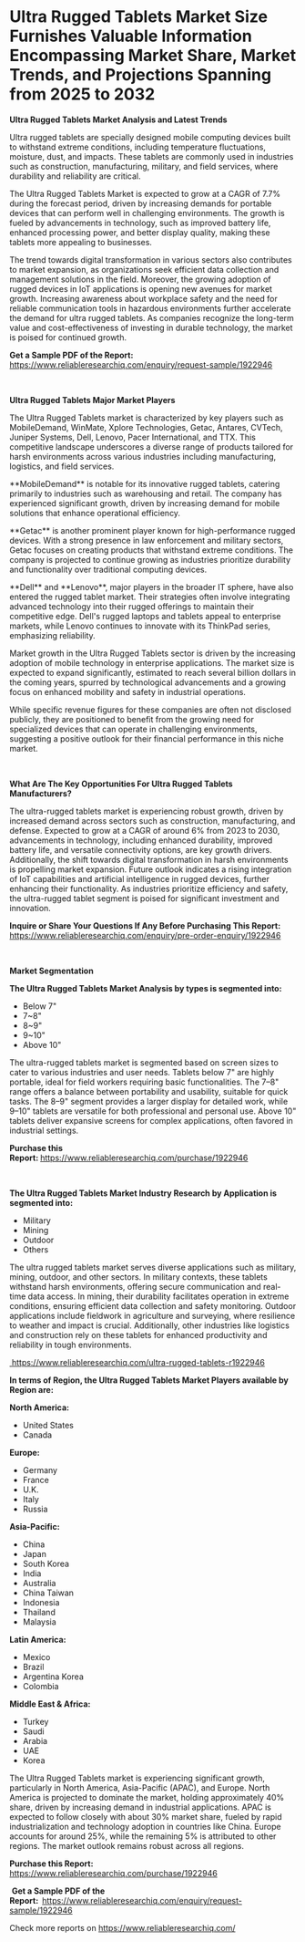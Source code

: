 <p><h1>Ultra Rugged Tablets Market Size Furnishes Valuable Information Encompassing Market Share, Market Trends, and Projections Spanning from 2025 to 2032</h1></p><p><strong>Ultra Rugged Tablets Market Analysis and Latest Trends</strong></p>
<p><p>Ultra rugged tablets are specially designed mobile computing devices built to withstand extreme conditions, including temperature fluctuations, moisture, dust, and impacts. These tablets are commonly used in industries such as construction, manufacturing, military, and field services, where durability and reliability are critical.</p><p>The Ultra Rugged Tablets Market is expected to grow at a CAGR of 7.7% during the forecast period, driven by increasing demands for portable devices that can perform well in challenging environments. The growth is fueled by advancements in technology, such as improved battery life, enhanced processing power, and better display quality, making these tablets more appealing to businesses. </p><p>The trend towards digital transformation in various sectors also contributes to market expansion, as organizations seek efficient data collection and management solutions in the field. Moreover, the growing adoption of rugged devices in IoT applications is opening new avenues for market growth. Increasing awareness about workplace safety and the need for reliable communication tools in hazardous environments further accelerate the demand for ultra rugged tablets. As companies recognize the long-term value and cost-effectiveness of investing in durable technology, the market is poised for continued growth.</p></p>
<p><strong>Get a Sample PDF of the Report:&nbsp;</strong> <a href="https://www.reliableresearchiq.com/enquiry/request-sample/1922946?utm_campaign=2293&utm_medium=2&utm_source=Github&utm_content=ia&utm_term=28032025&utm_id=ultra-rugged-tablets">https://www.reliableresearchiq.com/enquiry/request-sample/1922946</a></p>
<p>&nbsp;</p>
<p><strong>Ultra Rugged Tablets Major Market Players</strong></p>
<p><p>The Ultra Rugged Tablets market is characterized by key players such as MobileDemand, WinMate, Xplore Technologies, Getac, Antares, CVTech, Juniper Systems, Dell, Lenovo, Pacer International, and TTX. This competitive landscape underscores a diverse range of products tailored for harsh environments across various industries including manufacturing, logistics, and field services.</p><p>**MobileDemand** is notable for its innovative rugged tablets, catering primarily to industries such as warehousing and retail. The company has experienced significant growth, driven by increasing demand for mobile solutions that enhance operational efficiency. </p><p>**Getac** is another prominent player known for high-performance rugged devices. With a strong presence in law enforcement and military sectors, Getac focuses on creating products that withstand extreme conditions. The company is projected to continue growing as industries prioritize durability and functionality over traditional computing devices.</p><p>**Dell** and **Lenovo**, major players in the broader IT sphere, have also entered the rugged tablet market. Their strategies often involve integrating advanced technology into their rugged offerings to maintain their competitive edge. Dell's rugged laptops and tablets appeal to enterprise markets, while Lenovo continues to innovate with its ThinkPad series, emphasizing reliability.</p><p>Market growth in the Ultra Rugged Tablets sector is driven by the increasing adoption of mobile technology in enterprise applications. The market size is expected to expand significantly, estimated to reach several billion dollars in the coming years, spurred by technological advancements and a growing focus on enhanced mobility and safety in industrial operations.</p><p>While specific revenue figures for these companies are often not disclosed publicly, they are positioned to benefit from the growing need for specialized devices that can operate in challenging environments, suggesting a positive outlook for their financial performance in this niche market.</p></p>
<p>&nbsp;</p>
<p><strong>What Are The Key Opportunities For Ultra Rugged Tablets Manufacturers?</strong></p>
<p><p>The ultra-rugged tablets market is experiencing robust growth, driven by increased demand across sectors such as construction, manufacturing, and defense. Expected to grow at a CAGR of around 6% from 2023 to 2030, advancements in technology, including enhanced durability, improved battery life, and versatile connectivity options, are key growth drivers. Additionally, the shift towards digital transformation in harsh environments is propelling market expansion. Future outlook indicates a rising integration of IoT capabilities and artificial intelligence in rugged devices, further enhancing their functionality. As industries prioritize efficiency and safety, the ultra-rugged tablet segment is poised for significant investment and innovation.</p></p>
<p><strong>Inquire or Share Your Questions If Any Before Purchasing This Report:</strong> <a href="https://www.reliableresearchiq.com/enquiry/pre-order-enquiry/1922946?utm_campaign=2293&utm_medium=2&utm_source=Github&utm_content=ia&utm_term=28032025&utm_id=ultra-rugged-tablets">https://www.reliableresearchiq.com/enquiry/pre-order-enquiry/1922946</a></p>
<p>&nbsp;</p>
<p><strong>Market Segmentation</strong></p>
<p><strong>The Ultra Rugged Tablets Market Analysis by types is segmented into:</strong></p>
<p><ul><li>Below 7"</li><li>7~8"</li><li>8~9"</li><li>9~10"</li><li>Above 10"</li></ul></p>
<p><p>The ultra-rugged tablets market is segmented based on screen sizes to cater to various industries and user needs. Tablets below 7" are highly portable, ideal for field workers requiring basic functionalities. The 7–8" range offers a balance between portability and usability, suitable for quick tasks. The 8–9" segment provides a larger display for detailed work, while 9–10" tablets are versatile for both professional and personal use. Above 10" tablets deliver expansive screens for complex applications, often favored in industrial settings.</p></p>
<p><strong>Purchase this Report:&nbsp;</strong><a href="https://www.reliableresearchiq.com/purchase/1922946?utm_campaign=2293&utm_medium=2&utm_source=Github&utm_content=ia&utm_term=28032025&utm_id=ultra-rugged-tablets">https://www.reliableresearchiq.com/purchase/1922946</a></p>
<p>&nbsp;</p>
<p><strong>The Ultra Rugged Tablets Market Industry Research by Application is segmented into:</strong></p>
<p><ul><li>Military</li><li>Mining</li><li>Outdoor</li><li>Others</li></ul></p>
<p><p>The ultra rugged tablets market serves diverse applications such as military, mining, outdoor, and other sectors. In military contexts, these tablets withstand harsh environments, offering secure communication and real-time data access. In mining, their durability facilitates operation in extreme conditions, ensuring efficient data collection and safety monitoring. Outdoor applications include fieldwork in agriculture and surveying, where resilience to weather and impact is crucial. Additionally, other industries like logistics and construction rely on these tablets for enhanced productivity and reliability in tough environments.</p></p>
<p><a href="https://www.reliableresearchiq.com/ultra-rugged-tablets-r1922946?utm_campaign=2293&utm_medium=2&utm_source=Github&utm_content=ia&utm_term=28032025&utm_id=ultra-rugged-tablets">&nbsp;https://www.reliableresearchiq.com/ultra-rugged-tablets-r1922946</a></p>
<p><strong>In terms of Region, the Ultra Rugged Tablets Market Players available by Region are:</strong></p>
<p>
    <p> <strong> North America: </strong>
        <ul>
            <li>United States</li>
            <li>Canada</li>
        </ul>
        </p> 
    <p> <strong> Europe: </strong>
        <ul>
            <li>Germany</li>
            <li>France</li>
            <li>U.K.</li>
            <li>Italy</li>
            <li>Russia</li>
        </ul>
        </p> 
    <p> <strong> Asia-Pacific: </strong>
        <ul>
            <li>China</li>
            <li>Japan</li>
            <li>South Korea</li>
            <li>India</li>
            <li>Australia</li>
            <li>China Taiwan</li>
            <li>Indonesia</li>
            <li>Thailand</li>
            <li>Malaysia</li>
        </ul>
        </p> 
    <p> <strong> Latin America: </strong>
        <ul>
            <li>Mexico</li>
            <li>Brazil</li>
            <li>Argentina Korea</li>
            <li>Colombia</li>
        </ul>
        </p> 
    <p> <strong> Middle East & Africa: </strong>
        <ul>
            <li>Turkey</li>
            <li>Saudi</li>
            <li>Arabia</li>
            <li>UAE</li>
            <li>Korea</li>
        </ul>
    </p>
    </p>
<p><p>The Ultra Rugged Tablets market is experiencing significant growth, particularly in North America, Asia-Pacific (APAC), and Europe. North America is projected to dominate the market, holding approximately 40% share, driven by increasing demand in industrial applications. APAC is expected to follow closely with about 30% market share, fueled by rapid industrialization and technology adoption in countries like China. Europe accounts for around 25%, while the remaining 5% is attributed to other regions. The market outlook remains robust across all regions.</p></p>
<p><strong>Purchase this Report: </strong><a href="https://www.reliableresearchiq.com/purchase/1922946?utm_campaign=2293&utm_medium=2&utm_source=Github&utm_content=ia&utm_term=28032025&utm_id=ultra-rugged-tablets">https://www.reliableresearchiq.com/purchase/1922946</a></p>
<p>&nbsp;<strong>Get a Sample PDF of the Report:&nbsp;&nbsp;</strong><a href="https://www.reliableresearchiq.com/enquiry/request-sample/1922946?utm_campaign=2293&utm_medium=2&utm_source=Github&utm_content=ia&utm_term=28032025&utm_id=ultra-rugged-tablets">https://www.reliableresearchiq.com/enquiry/request-sample/1922946</a></p>
<p><strong></strong></p>
<p>Check more reports on <a href="https://www.reliableresearchiq.com/?utm_campaign=2293&utm_medium=2&utm_source=Github&utm_content=ia&utm_term=28032025&utm_id=ultra-rugged-tablets">https://www.reliableresearchiq.com/</a></p>